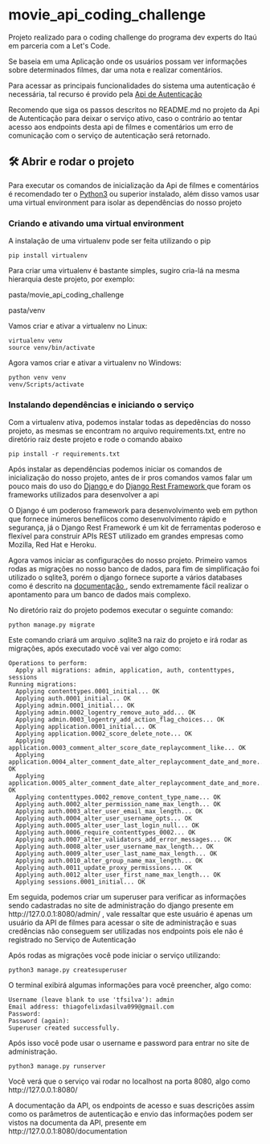 # movie_api_coding_challenge
<p>Projeto realizado para o coding challenge do programa dev experts do Itaú em parceria com a Let's Code.</p>
<p>Se baseia em uma Aplicação onde os usuários possam ver informações sobre determinados filmes, dar uma nota e realizar comentários.</p>
<p>Para acessar as principais funcionalidades do sistema uma autenticação é necessária, tal recurso é provido pela 
<a href="https://github.com/thiagofelix1/authorization_api_coding_challenge"> Api de Autenticação </a> </p>
<p>Recomendo que siga os passos descritos no 
README.md no projeto da Api de Autenticação para deixar o serviço ativo, caso o contrário ao tentar acesso aos endpoints desta api de filmes e comentários um erro
de comunicação com o serviço de autenticação será retornado.</p>

## 🛠️ Abrir e rodar o projeto
<p>Para executar os comandos de inicialização da Api de filmes e comentários é recomendado ter o 
<a href="https://www.python.org/downloads/">Python3</a> ou superior instalado, além disso vamos usar uma virtual environment para isolar
as dependências do nosso projeto</p>
<h3>Criando e ativando uma virtual environment</h3>
<p> A instalação de uma virtualenv pode ser feita utilizando o pip </p>

```
pip install virtualenv
```
<p>Para criar uma virtualenv é bastante simples, sugiro cria-lá na mesma hierarquia deste projeto, por exemplo:</p>
<p>pasta/movie_api_coding_challenge </p>
<p>pasta/venv</p>
<p>Vamos criar e ativar a virtualenv no Linux:</p>

```
virtualenv venv
source venv/bin/activate
```
<p> Agora vamos criar e ativar a virtualenv no Windows:</p>

```
python venv venv
venv/Scripts/activate

```
<h3>Instalando dependências e iniciando o serviço</h3>
<p>Com a virtualenv ativa, podemos instalar todas as depedências do nosso projeto, as mesmas se encontram no arquivo requirements.txt, entre
no diretório raiz deste projeto e rode o comando abaixo</p>

```
pip install -r requirements.txt
```

<p> Após instalar as dependências podemos iniciar os comandos de inicialização do nosso projeto, antes de ir pros comandos vamos falar um pouco
mais do uso do <a href="https://www.djangoproject.com/"> Django </a> e do <a href="https://www.django-rest-framework.org/"> Django Rest Framework </a> que foram os frameworks utilizados para desenvolver a api</p>
<p>O Django é um poderoso framework para desenvolvimento web em python que fornece inúmeros benefíicos como desenvolvimento rápido e 
segurança, já o Django Rest Framework é um kit de ferramentas poderoso e flexível para construir APIs REST utilizado em grandes empresas 
como Mozilla, Red Hat e Heroku.</p>
<p> Agora vamos iniciar as configurações do nosso projeto. Primeiro vamos rodas as migrações no nosso banco de dados, para fim de simplificação foi
utilizado o sqlite3, porém o django fornece suporte a vários databases como é descrito na 
<a href="https://docs.djangoproject.com/en/4.0/ref/databases/"> documentação </a>, sendo extremamente fácil realizar o apontamento para um banco de 
dados mais complexo.</p>
<p>No diretório raiz do projeto podemos executar o seguinte comando:</p>

```
python manage.py migrate
```
<p> Este comando criará um arquivo .sqlite3 na raiz do projeto e irá rodar as migrações, após executado você vai ver algo como: </p>

```
Operations to perform:
  Apply all migrations: admin, application, auth, contenttypes, sessions
Running migrations:
  Applying contenttypes.0001_initial... OK
  Applying auth.0001_initial... OK
  Applying admin.0001_initial... OK
  Applying admin.0002_logentry_remove_auto_add... OK
  Applying admin.0003_logentry_add_action_flag_choices... OK
  Applying application.0001_initial... OK
  Applying application.0002_score_delete_note... OK
  Applying application.0003_comment_alter_score_date_replaycomment_like... OK
  Applying application.0004_alter_comment_date_alter_replaycomment_date_and_more... OK
  Applying application.0005_alter_comment_date_alter_replaycomment_date_and_more... OK
  Applying contenttypes.0002_remove_content_type_name... OK
  Applying auth.0002_alter_permission_name_max_length... OK
  Applying auth.0003_alter_user_email_max_length... OK
  Applying auth.0004_alter_user_username_opts... OK
  Applying auth.0005_alter_user_last_login_null... OK
  Applying auth.0006_require_contenttypes_0002... OK
  Applying auth.0007_alter_validators_add_error_messages... OK
  Applying auth.0008_alter_user_username_max_length... OK
  Applying auth.0009_alter_user_last_name_max_length... OK
  Applying auth.0010_alter_group_name_max_length... OK
  Applying auth.0011_update_proxy_permissions... OK
  Applying auth.0012_alter_user_first_name_max_length... OK
  Applying sessions.0001_initial... OK
```

<p>Em seguida, podemos criar um superuser para verificar as informações sendo cadastradas no site de administração do django presente em 
http://127.0.0.1:8080/admin/ , vale ressaltar que este usuário é apenas um usuário da API de filmes para acessar o site
de administração e suas credências não conseguem ser 
utilizadas nos endpoints pois ele não é registrado no Serviço de Autenticação </p>

<p>Após rodas as migrações você pode iniciar o serviço utilizando: </p>

```
python3 manage.py createsuperuser
```
<p>O terminal exibirá algumas informações para vocẽ preencher, algo como: </p>

```
Username (leave blank to use 'tfsilva'): admin  
Email address: thiagofelixdasilva099@gmail.com
Password: 
Password (again): 
Superuser created successfully.
```
<p>Após isso você pode usar o username e password para entrar no site de administração.</p>

```
python3 manage.py runserver
```
<p> Você verá que o serviço vai rodar no localhost na porta 8080, algo como http://127.0.0.1:8080/</p>
<p> A documentação da API, os endpoints de acesso e suas descrições assim como os parâmetros de autenticação e envio das informações 
podem ser vistos na documenta da API, presente em http://127.0.0.1:8080/documentation</p>
